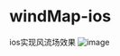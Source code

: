 # windMap-ios
ios实现风流场效果
![image](https://git.oschina.net/china_ludawei/file-links/raw/master/windMap1.gif)
